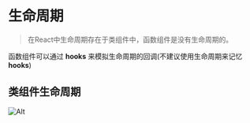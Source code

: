 
# 生命周期

> 在React中生命周期存在于类组件中，函数组件是没有生命周期的。

函数组件可以通过 **hooks** 来模拟生命周期的回调(不建议使用生命周期来记忆 **hooks**)

## 类组件生命周期

![Alt](/images/react-lifecycle.png)
